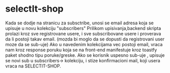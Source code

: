 # selectIt-shop

Kada se dodje na stranicu za subsctribe, unosi se email adresa koja se upisuje u novu kolekciju "subscribers"
Prilikom upisivanja,backend skripta prolazi kroz sve registrovane usere, i sve subscribovane usere i proverava da li postoji takav email.
(mozda bi moglo da se dopusti da registrovani user moze da se sub-uje)
Ako u navedenim kolekcijama vec postoji email, vraca nam kroz response poruku koja se na front-end manifestuje kroz toastfy paket shodno tipu poruke/greske.
Ako se korisnik uspesno sub-uje , upisuje se novi sub u subscribers-> kolekciju, i stize konfirmacioni mail, koji usera vraca na SELECTIT-SHOP.
